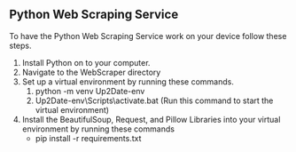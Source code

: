 ## Python Web Scraping Service
To have the Python Web Scraping Service work on your device follow these steps. 
1. Install Python on to your computer.
2. Navigate to the WebScraper directory
3. Set up a virtual environment by running these commands.
    1. python -m venv Up2Date-env
    2. Up2Date-env\Scripts\activate.bat (Run this command to start the virtual environment)
4. Install the BeautifulSoup, Request, and Pillow Libraries into your virtual environment by running these commands
    - pip install -r requirements.txt
